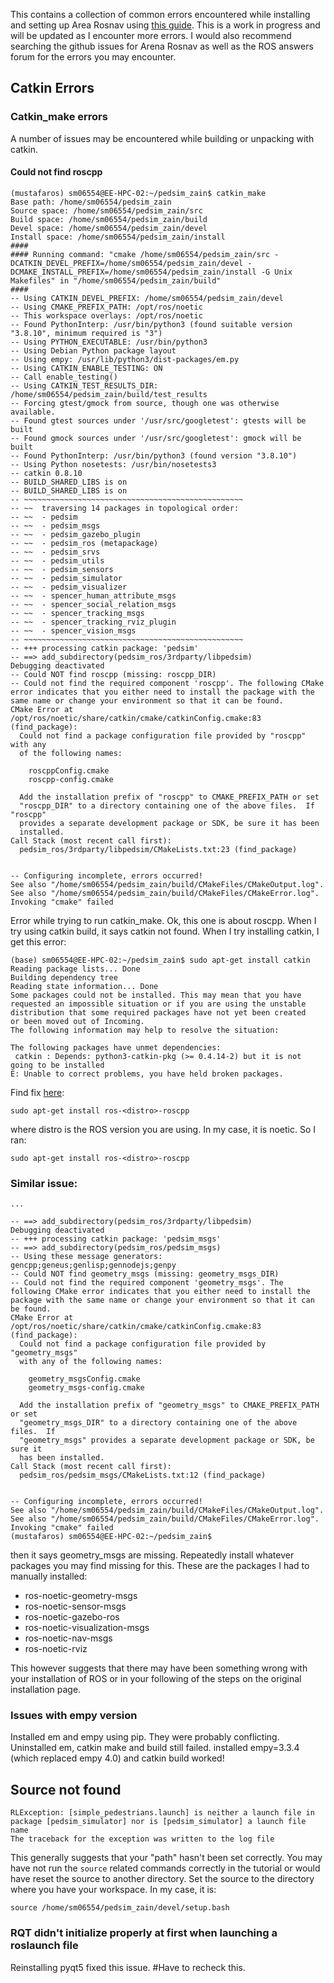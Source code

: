 This contains a collection of common errors encountered while installing and setting up Area Rosnav using [this guide](https://github.com/ignc-research/arena-rosnav-3D/blob/main/docs/Installation.md). This is a work in progress and will be updated as I encounter more errors. I would also recommend searching the github issues for Arena Rosnav as well as the ROS answers forum for the errors you may encounter.  

## Catkin Errors
### Catkin_make errors
A number of issues may be encountered while building or unpacking with catkin. 

#### Could not find roscpp
```
(mustafaros) sm06554@EE-HPC-02:~/pedsim_zain$ catkin_make
Base path: /home/sm06554/pedsim_zain
Source space: /home/sm06554/pedsim_zain/src
Build space: /home/sm06554/pedsim_zain/build
Devel space: /home/sm06554/pedsim_zain/devel
Install space: /home/sm06554/pedsim_zain/install
####
#### Running command: "cmake /home/sm06554/pedsim_zain/src -DCATKIN_DEVEL_PREFIX=/home/sm06554/pedsim_zain/devel -DCMAKE_INSTALL_PREFIX=/home/sm06554/pedsim_zain/install -G Unix Makefiles" in "/home/sm06554/pedsim_zain/build"
####
-- Using CATKIN_DEVEL_PREFIX: /home/sm06554/pedsim_zain/devel
-- Using CMAKE_PREFIX_PATH: /opt/ros/noetic
-- This workspace overlays: /opt/ros/noetic
-- Found PythonInterp: /usr/bin/python3 (found suitable version "3.8.10", minimum required is "3") 
-- Using PYTHON_EXECUTABLE: /usr/bin/python3
-- Using Debian Python package layout
-- Using empy: /usr/lib/python3/dist-packages/em.py
-- Using CATKIN_ENABLE_TESTING: ON
-- Call enable_testing()
-- Using CATKIN_TEST_RESULTS_DIR: /home/sm06554/pedsim_zain/build/test_results
-- Forcing gtest/gmock from source, though one was otherwise available.
-- Found gtest sources under '/usr/src/googletest': gtests will be built
-- Found gmock sources under '/usr/src/googletest': gmock will be built
-- Found PythonInterp: /usr/bin/python3 (found version "3.8.10") 
-- Using Python nosetests: /usr/bin/nosetests3
-- catkin 0.8.10
-- BUILD_SHARED_LIBS is on
-- BUILD_SHARED_LIBS is on
-- ~~~~~~~~~~~~~~~~~~~~~~~~~~~~~~~~~~~~~~~~~~~~~~~~~
-- ~~  traversing 14 packages in topological order:
-- ~~  - pedsim
-- ~~  - pedsim_msgs
-- ~~  - pedsim_gazebo_plugin
-- ~~  - pedsim_ros (metapackage)
-- ~~  - pedsim_srvs
-- ~~  - pedsim_utils
-- ~~  - pedsim_sensors
-- ~~  - pedsim_simulator
-- ~~  - pedsim_visualizer
-- ~~  - spencer_human_attribute_msgs
-- ~~  - spencer_social_relation_msgs
-- ~~  - spencer_tracking_msgs
-- ~~  - spencer_tracking_rviz_plugin
-- ~~  - spencer_vision_msgs
-- ~~~~~~~~~~~~~~~~~~~~~~~~~~~~~~~~~~~~~~~~~~~~~~~~~
-- +++ processing catkin package: 'pedsim'
-- ==> add_subdirectory(pedsim_ros/3rdparty/libpedsim)
Debugging deactivated
-- Could NOT find roscpp (missing: roscpp_DIR)
-- Could not find the required component 'roscpp'. The following CMake error indicates that you either need to install the package with the same name or change your environment so that it can be found.
CMake Error at /opt/ros/noetic/share/catkin/cmake/catkinConfig.cmake:83 (find_package):
  Could not find a package configuration file provided by "roscpp" with any
  of the following names:

    roscppConfig.cmake
    roscpp-config.cmake

  Add the installation prefix of "roscpp" to CMAKE_PREFIX_PATH or set
  "roscpp_DIR" to a directory containing one of the above files.  If "roscpp"
  provides a separate development package or SDK, be sure it has been
  installed.
Call Stack (most recent call first):
  pedsim_ros/3rdparty/libpedsim/CMakeLists.txt:23 (find_package)


-- Configuring incomplete, errors occurred!
See also "/home/sm06554/pedsim_zain/build/CMakeFiles/CMakeOutput.log".
See also "/home/sm06554/pedsim_zain/build/CMakeFiles/CMakeError.log".
Invoking "cmake" failed

```

Error while trying to run catkin_make. Ok, this one is about roscpp. When I try using catkin build, it says catkin not found. When I try installing catkin, I get this error:
```
(base) sm06554@EE-HPC-02:~/pedsim_zain$ sudo apt-get install catkin
Reading package lists... Done
Building dependency tree       
Reading state information... Done
Some packages could not be installed. This may mean that you have
requested an impossible situation or if you are using the unstable
distribution that some required packages have not yet been created
or been moved out of Incoming.
The following information may help to resolve the situation:

The following packages have unmet dependencies:
 catkin : Depends: python3-catkin-pkg (>= 0.4.14-2) but it is not going to be installed
E: Unable to correct problems, you have held broken packages.

```

Find fix [here](https://answers.ros.org/question/413806/could-not-find-a-package-configuration-file-provided-by-roscpp/):
```
sudo apt-get install ros-<distro>-roscpp
```
where distro is the ROS version you are using. In my case, it is noetic. So I ran:
```
sudo apt-get install ros-<distro>-roscpp

```

### Similar issue:
```
...

-- ==> add_subdirectory(pedsim_ros/3rdparty/libpedsim)
Debugging deactivated
-- +++ processing catkin package: 'pedsim_msgs'
-- ==> add_subdirectory(pedsim_ros/pedsim_msgs)
-- Using these message generators: gencpp;geneus;genlisp;gennodejs;genpy
-- Could NOT find geometry_msgs (missing: geometry_msgs_DIR)
-- Could not find the required component 'geometry_msgs'. The following CMake error indicates that you either need to install the package with the same name or change your environment so that it can be found.
CMake Error at /opt/ros/noetic/share/catkin/cmake/catkinConfig.cmake:83 (find_package):
  Could not find a package configuration file provided by "geometry_msgs"
  with any of the following names:

    geometry_msgsConfig.cmake
    geometry_msgs-config.cmake

  Add the installation prefix of "geometry_msgs" to CMAKE_PREFIX_PATH or set
  "geometry_msgs_DIR" to a directory containing one of the above files.  If
  "geometry_msgs" provides a separate development package or SDK, be sure it
  has been installed.
Call Stack (most recent call first):
  pedsim_ros/pedsim_msgs/CMakeLists.txt:12 (find_package)


-- Configuring incomplete, errors occurred!
See also "/home/sm06554/pedsim_zain/build/CMakeFiles/CMakeOutput.log".
See also "/home/sm06554/pedsim_zain/build/CMakeFiles/CMakeError.log".
Invoking "cmake" failed
(mustafaros) sm06554@EE-HPC-02:~/pedsim_zain$ 
```

then it says geometry_msgs are missing. Repeatedly install whatever packages you may find missing for this. These are the packages I had to manually installed:
* ros-noetic-geometry-msgs
* ros-noetic-sensor-msgs
* ros-noetic-gazebo-ros
* ros-noetic-visualization-msgs
* ros-noetic-nav-msgs
* ros-noetic-rviz

This however suggests that there may have been something wrong with your installation of ROS or in your following of the steps on the original installation page. 

### Issues with empy version
Installed em and empy using pip. They were probably conflicting. Uninstalled em, catkin make and build still failed. installed empy=3.3.4 (which replaced empy 4.0) and catkin build worked!


## Source not found

```(mustafaros) sm06554@EE-HPC-02:~/pedsim_zain/src/pedsim_ros/pedsim_simulator/launch$ roslaunch pedsim_simulator simple_pedestrians.launch
RLException: [simple_pedestrians.launch] is neither a launch file in package [pedsim_simulator] nor is [pedsim_simulator] a launch file name
The traceback for the exception was written to the log file
```
This generally suggests that your "path" hasn't been set correctly. You may have not run the `source` related commands correctly in the tutorial or would have reset the source to another directory. Set the source to the directory where you have your workspace. In my case, it is:
```
source /home/sm06554/pedsim_zain/devel/setup.bash
```


### RQT didn't initialize properly at first when launching a roslaunch file
Reinstalling pyqt5 fixed this issue. #Have to recheck this.
